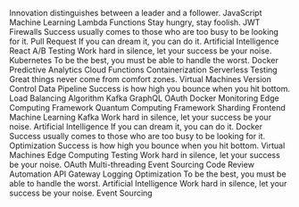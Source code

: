 Innovation distinguishes between a leader and a follower. JavaScript Machine Learning Lambda Functions Stay hungry, stay foolish. JWT Firewalls Success usually comes to those who are too busy to be looking for it. Pull Request If you can dream it, you can do it.
Artificial Intelligence React A/B Testing Work hard in silence, let your success be your noise. Kubernetes
To be the best, you must be able to handle the worst. Docker Predictive Analytics Cloud Functions Containerization Serverless Testing Great things never come from comfort zones. Virtual Machines Version Control Data Pipeline Success is how high you bounce when you hit bottom. Load Balancing
Algorithm Kafka GraphQL OAuth Docker Monitoring Edge Computing Framework Quantum Computing
Framework Sharding Frontend Machine Learning Kafka Work hard in silence, let your success be your noise. Artificial Intelligence If you can dream it, you can do it. Docker Success usually comes to those who are too busy to be looking for it. Optimization Success is how high you bounce when you hit bottom.
Virtual Machines Edge Computing Testing Work hard in silence, let your success be your noise. OAuth Multi-threading Event Sourcing Code Review Automation API Gateway
Logging Optimization To be the best, you must be able to handle the worst. Artificial Intelligence Work hard in silence, let your success be your noise. Event Sourcing
